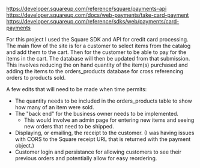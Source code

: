 https://developer.squareup.com/reference/square/payments-api
https://developer.squareup.com/docs/web-payments/take-card-payment
https://developer.squareup.com/reference/sdks/web/payments/card-payments

For this project I used the Square SDK and API for credit card processing. The main flow of the site is for a customer to select items from the catalog and add them to the cart. Then for the customer to be able to pay for the items in the cart. The database will then be updated from that submission. This involves reducing the on hand quantity of the item(s) purchased and adding the items to the orders_products database for cross referencing orders to products sold.

A few edits that will need to be made when time permits:
- The quantity needs to be included in the orders_products table to show how many of an item were sold.
- The "back end" for the business owner needs to be implemented.
  - This would involve an admin page for entering new items and seeing new orders that need to be shipped.
- Displaying, or emailing, the receipt to the customer. (I was having issues with CORS to the Square receipt URL that is returned with the payment object.)
- Customer login and persistance for allowing customers to see their previous orders and potentially allow for easy reordering.
